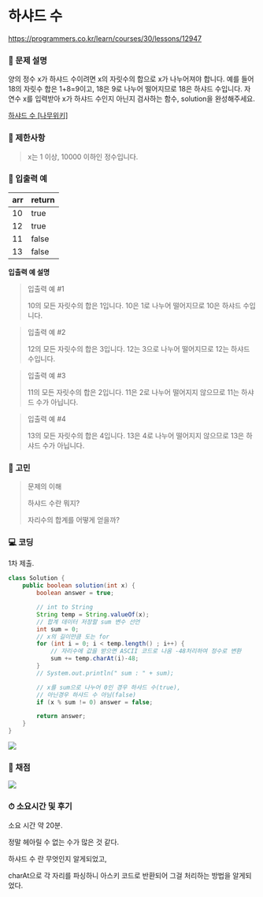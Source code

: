 # 하샤드 수

https://programmers.co.kr/learn/courses/30/lessons/12947

### **👀 문제 설명**

양의 정수 x가 하샤드 수이려면 x의 자릿수의 합으로 x가 나누어져야 합니다. 
예를 들어 18의 자릿수 합은 1+8=9이고, 18은 9로 나누어 떨어지므로 18은 하샤드 수입니다. 
자연수 x를 입력받아 x가 하샤드 수인지 아닌지 검사하는 함수, solution을 완성해주세요.

[하샤드 수 [나무위키]](https://ko.wikipedia.org/wiki/%ED%95%98%EC%83%A4%EB%93%9C_%EC%88%98)

### **🚥 제한사항**

> x는 1 이상, 10000 이하인 정수입니다.
> 

### **📌 입출력 예**

| **arr** | **return** |
| --- | --- |
| 10 | true |
| 12 | true |
| 11 | false |
| 13 | false |

**입출력 예 설명**

> 입출력 예 #1
> 
> 
> 10의 모든 자릿수의 합은 1입니다. 10은 1로 나누어 떨어지므로 10은 하샤드 수입니다.
> 

> 입출력 예 #2
> 
> 
> 12의 모든 자릿수의 합은 3입니다. 12는 3으로 나누어 떨어지므로 12는 하샤드 수입니다.
> 

> 입출력 예 #3
> 
> 
> 11의 모든 자릿수의 합은 2입니다. 11은 2로 나누어 떨어지지 않으므로 11는 하샤드 수가 아닙니다.
> 

> 입출력 예 #4
> 
> 
> 13의 모든 자릿수의 합은 4입니다. 13은 4로 나누어 떨어지지 않으므로 13은 하샤드 수가 아닙니다.
> 

### **🤨 고민**

> 문제의 이해
> 
> 
> 하샤드 수란 뭐지?
> 
> 자리수의 합계를 어떻게 얻을까?
> 

### **💻 코딩**

1차 제출.

```java
class Solution {
    public boolean solution(int x) {
        boolean answer = true;

        // int to String
        String temp = String.valueOf(x);
        // 합계 데이터 저장할 sum 변수 선언
        int sum = 0;
        // x의 길이만큼 도는 for
        for (int i = 0; i < temp.length() ; i++) {
            // 자리수에 값을 받으면 ASCII 코드로 나옴 -48처리하여 정수로 변환
            sum += temp.charAt(i)-48;
        }
        // System.out.println(" sum : " + sum);

        // x를 sum으로 나누어 0인 경우 하샤드 수(true),
        // 아닌경우 하샤드 수 아님(false)
        if (x % sum != 0) answer = false;

        return answer;
    }
}
```

![](%ED%95%98%EC%83%A4%EB%93%9C%20%EC%88%98%200e4930f928674fdcb5d56e65a425f6b1/img.png)

### **📝 채점**

![](%ED%95%98%EC%83%A4%EB%93%9C%20%EC%88%98%200e4930f928674fdcb5d56e65a425f6b1/img%201.png)

### **⏱ 소요시간 및 후기**

소요 시간 약 20분.

정말 헤아릴 수 없는 수가 많은 것 같다.

하샤드 수 란 무엇인지 알게되었고,

charAt으로 각 자리를 파싱하니 아스키 코드로 반환되어 그걸 처리하는 방법을 알게되었다.
